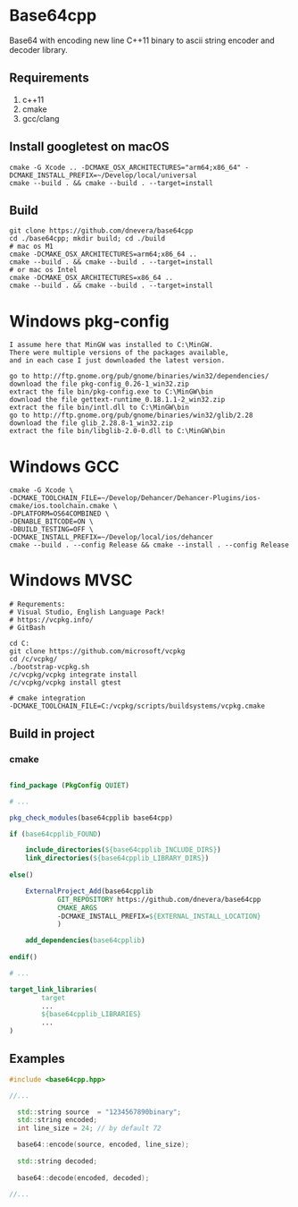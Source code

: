# Base64cpp

 Base64 with encoding new line C++11 binary to ascii string encoder and decoder library.
 
 ## Requirements
 1. c++11
 1. cmake
 1. gcc/clang
 
## Install googletest on macOS
    cmake -G Xcode .. -DCMAKE_OSX_ARCHITECTURES="arm64;x86_64" -DCMAKE_INSTALL_PREFIX=~/Develop/local/universal
    cmake --build . && cmake --build . --target=install

 ## Build
 
    git clone https://github.com/dnevera/base64cpp
    cd ./base64cpp; mkdir build; cd ./build
    # mac os M1 
    cmake -DCMAKE_OSX_ARCHITECTURES=arm64;x86_64 ..
    cmake --build . && cmake --build . --target=install 
    # or mac os Intel
    cmake -DCMAKE_OSX_ARCHITECTURES=x86_64 ..
    cmake --build . && cmake --build . --target=install 

Windows pkg-config
=======
    I assume here that MinGW was installed to C:\MinGW. 
    There were multiple versions of the packages available, 
    and in each case I just downloaded the latest version.
    
    go to http://ftp.gnome.org/pub/gnome/binaries/win32/dependencies/
    download the file pkg-config_0.26-1_win32.zip
    extract the file bin/pkg-config.exe to C:\MinGW\bin
    download the file gettext-runtime_0.18.1.1-2_win32.zip
    extract the file bin/intl.dll to C:\MinGW\bin
    go to http://ftp.gnome.org/pub/gnome/binaries/win32/glib/2.28
    download the file glib_2.28.8-1_win32.zip
    extract the file bin/libglib-2.0-0.dll to C:\MinGW\bin

Windows GCC
=======

    cmake -G Xcode \ 
    -DCMAKE_TOOLCHAIN_FILE=~/Develop/Dehancer/Dehancer-Plugins/ios-cmake/ios.toolchain.cmake \
    -DPLATFORM=OS64COMBINED \
    -DENABLE_BITCODE=ON \
    -DBUILD_TESTING=OFF \
    -DCMAKE_INSTALL_PREFIX=~/Develop/local/ios/dehancer
    cmake --build . --config Release && cmake --install . --config Release


Windows MVSC
=======
    # Requrements: 
    # Visual Studio, English Language Pack!
    # https://vcpkg.info/
    # GitBash

    cd C:
    git clone https://github.com/microsoft/vcpkg
    cd /c/vcpkg/
    ./bootstrap-vcpkg.sh
    /c/vcpkg/vcpkg integrate install
    /c/vcpkg/vcpkg install gtest

    # cmake integration
    -DCMAKE_TOOLCHAIN_FILE=C:/vcpkg/scripts/buildsystems/vcpkg.cmake

 ## Build in project
 
 ### cmake 
 
 ```cmake 
 
 find_package (PkgConfig QUIET)
 
 # ...
 
 pkg_check_modules(base64cpplib base64cpp)
 
 if (base64cpplib_FOUND)
 
     include_directories(${base64cpplib_INCLUDE_DIRS})
     link_directories(${base64cpplib_LIBRARY_DIRS})
      
 else()
 
     ExternalProject_Add(base64cpplib
             GIT_REPOSITORY https://github.com/dnevera/base64cpp
             CMAKE_ARGS
             -DCMAKE_INSTALL_PREFIX=${EXTERNAL_INSTALL_LOCATION}
             )
 
     add_dependencies(base64cpplib)    
     
 endif()
 
 # ...
 
 target_link_libraries(
         target
         ...
         ${base64cpplib_LIBRARIES}
         ...
 )

 
 ```
 
 ## Examples
 
 ```cpp
 #include <base64cpp.hpp>
 
 //...
 
   std::string source  = "1234567890binary";
   std::string encoded;
   int line_size = 24; // by default 72

   base64::encode(source, encoded, line_size);
   
   std::string decoded;
   
   base64::decode(encoded, decoded);
   
 //...

 ```

 
  